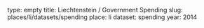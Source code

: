 type: empty
title: Liechtenstein / Government Spending
slug: places/li/datasets/spending
place: li
dataset: spending
year: 2014
